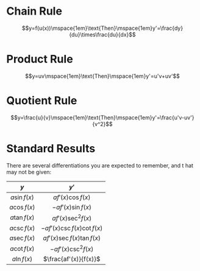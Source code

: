 # Chain Rule
$$y=f(u(x))\mspace{1em}\text{Then}\mspace{1em}y'=\frac{dy}{du}\times\frac{du}{dx}$$
# Product Rule
$$y=uv\mspace{1em}\text{Then}\mspace{1em}y'=u'v+uv'$$
# Quotient Rule
$$y=\frac{u}{v}\mspace{1em}\text{Then}\mspace{1em}y'=\frac{u'v-uv'}{v^2}$$
# Standard Results
There are several differentiations you are expected to remember, and t hat may not be given:

$y$|$y'$
:---:|:---:
$a\sin{f(x)}$|$af'(x)\cos{f(x)}$
$a\cos{f(x)}$|$-af'(x)\sin{f(x)}$
$a\tan{f(x)}$|$af'(x)\sec^2{f(x)}$
$a\csc{f(x)}$|$-af'(x)\csc{f(x)}\cot{f(x)}$
$a\sec{f(x)}$|$af'(x)\sec{f(x)}\tan{f(x)}$
$a\cot{f(x)}$|$-af'(x)\csc^2{f(x)}$
$a\ln{f(x)}$|$\frac{af'(x)}{f(x)}$
 